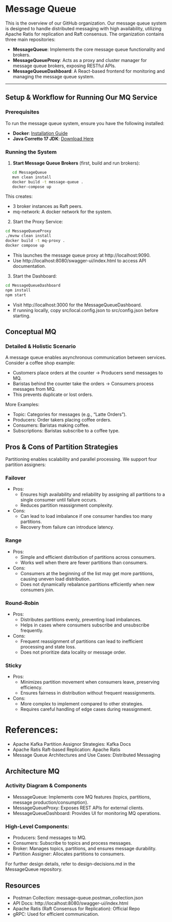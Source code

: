# Message Queue
This is the overview of our GitHub organization. Our message queue system is designed to handle distributed messaging with high availability, utilizing Apache Ratis for replication and Raft consensus. The organization contains three main repositories:

- **MessageQueue**: Implements the core message queue functionality and brokers.
- **MessageQueueProxy**: Acts as a proxy and cluster manager for message queue brokers, exposing RESTful APIs.
- **MessageQueueDashboard**: A React-based frontend for monitoring and managing the message queue system.

---

## Setup & Workflow for Running Our MQ Service
### Prerequisites
To run the message queue system, ensure you have the following installed:
- **Docker**: [Installation Guide](https://docs.docker.com/engine/install/)
- **Java Corretto 17 JDK**: [Download Here](https://docs.aws.amazon.com/corretto/latest/corretto-17-ug/downloads-list.html)

### Running the System
1. **Start Message Queue Brokers** (first, build and run brokers):
```sh
   cd MessageQueue
   mvn clean install
   docker build -t message-queue .
   docker-compose up
```
This creates:
- 3 broker instances as Raft peers.
- mq-network: A docker network for the system.

2.	Start the Proxy Service:
```sh
cd MessageQueueProxy
./mvnw clean install
docker build -t mq-proxy .
docker compose up
```
- This launches the message queue proxy at http://localhost:9090.
- Use http://localhost:8080/swagger-ui/index.html to access API documentation.

3.	Start the Dashboard:
```sh
cd MessageQueueDashboard
npm install
npm start
```
- Visit http://localhost:3000 for the MessageQueueDashboard.
- If running locally, copy src/local.config.json to src/config.json before starting.

## Conceptual MQ

### Detailed & Holistic Scenario

A message queue enables asynchronous communication between services. Consider a coffee shop example:
- Customers place orders at the counter → Producers send messages to MQ.
- Baristas behind the counter take the orders → Consumers process messages from MQ.
- This prevents duplicate or lost orders.

More Examples:
- Topic: Categories for messages (e.g., “Latte Orders”).
- Producers: Order takers placing coffee orders.
- Consumers: Baristas making coffee.
- Subscriptions: Baristas subscribe to a coffee type.

## Pros & Cons of Partition Strategies

Partitioning enables scalability and parallel processing. We support four partition assigners:
### Failover
   - Pros:
      - Ensures high availability and reliability by assigning all partitions to a single consumer until failure occurs.
      - Reduces partition reassignment complexity.
  - Cons:
      - Can lead to load imbalance if one consumer handles too many partitions.
      - Recovery from failure can introduce latency.
### Range
- Pros:
  - Simple and efficient distribution of partitions across consumers.
  - Works well when there are fewer partitions than consumers.
- Cons:
  - Consumers at the beginning of the list may get more partitions, causing uneven load distribution.
  - Does not dynamically rebalance partitions efficiently when new consumers join.
### Round-Robin
- Pros:
  - Distributes partitions evenly, preventing load imbalances.
  - Helps in cases where consumers subscribe and unsubscribe frequently.
- Cons:
  - Frequent reassignment of partitions can lead to inefficient processing and state loss.
  - Does not prioritize data locality or message order.
### Sticky
- Pros:
  - Minimizes partition movement when consumers leave, preserving efficiency.
  - Ensures fairness in distribution without frequent reassignments.
- Cons:
  - More complex to implement compared to other strategies.
  - Requires careful handling of edge cases during reassignment.

# References:
- Apache Kafka Partition Assignor Strategies: Kafka Docs
- Apache Ratis Raft-based Replication: Apache Ratis
- Message Queue Architectures and Use Cases: Distributed Messaging

## Architecture MQ

### Activity Diagram & Components
- MessageQueue: Implements core MQ features (topics, partitions, message production/consumption).
- MessageQueueProxy: Exposes REST APIs for external clients.
- MessageQueueDashboard: Provides UI for monitoring MQ operations.

### High-Level Components:
- Producers: Send messages to MQ.
- Consumers: Subscribe to topics and process messages.
- Broker: Manages topics, partitions, and ensures message durability.
- Partition Assigner: Allocates partitions to consumers.

For further design details, refer to design-decisions.md in the MessageQueue repository.

## Resources
- Postman Collection: message-queue.postman_collection.json
- API Docs: http://localhost:8080/swagger-ui/index.html
- Apache Ratis (Raft Consensus for Replication): Official Repo
- gRPC: Used for efficient communication.
